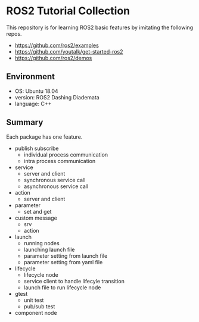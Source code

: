 # ROS2 Tutorial Collection

This repository is for learning ROS2 basic features by imitating the following repos.
- https://github.com/ros2/examples
- https://github.com/youtalk/get-started-ros2
- https://github.com/ros2/demos

## Environment
- OS: Ubuntu 18.04
- version: ROS2 Dashing Diademata
- language: C++

## Summary

Each package has one feature.

- publish subscribe
  - individual process communication
  - intra process communication
- service
  - server and client
  - synchronous service call
  - asynchronous service call
- action
  - server and client
- parameter
  - set and get
- custom message
  - srv
  - action
- launch
  - running nodes
  - launching launch file
  - parameter setting from launch file
  - parameter setting from yaml file
- lifecycle
  - lifecycle node
  - service client to handle lifecyle transition
  - launch file to run lifecycle node
- gtest
  - unit test
  - pub/sub test
- component node

